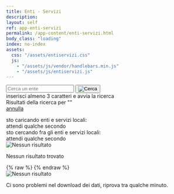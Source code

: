 ```yaml
---
title: Enti - Servizi
description:
layout: self
ref: app-enti-servizi
permalink: /app-content/enti-servizi.html
body_class: "loading"
index: no-index
assets:
  css: "/assets/entiservizi.css"
  js:
    - "/assets/js/vendor/handlebars.min.js"
    - "/assets/js/entiservizi.js"
---
```


<form id="entiservizi__search" action="#">
  <div class="entiservizi__search__inner">
    <input pattern="^[A-Za-zÀ-ú\s]+$" type="search" id="entiservizi__searchstring" placeholder="Cerca un ente" maxlength="30" minlength="3" required>
    <button type="submit" id="entiservizi__submit"><img  src="/assets/img/icon-search.svg" alt="Cerca" ></button>
  </div>
  <div class="entiservizi__search__tip">inserisci almeno 3 caratteri e avvia la ricerca</div>
  <div class="entiservizi__search__done"><div>Risultati della ricerca per "<span id="entiservizi__searched"></span>"</div><a href="#" title="Annulla" id="entiservizi__searchreset">annulla</a></div>
</form>
<div id="loading">
<div class="progress-spinner progress-spinner-active"></div>
<span>sto caricando enti e servizi locali:
  <br>attendi qualche secondo</span>
</div>

<div class="entiservizi__searching">
  <div>
    <div class="progress-spinner progress-spinner-active centerbymargin"></div>
    <div>sto cercando fra gli enti e servizi locali:
    <br>attendi qualche secondo
    </div>
  </div>
</div>
<div class="entiservizi__noresults">
  <div>
  <img alt="Nessun risultato" class=""
                srcset="
                {{site.imagesurl}}/assets/img/question-2x.png 2x,
                {{site.imagesurl}}/assets/img/question.png 1x
                "
                src="{{site.imagesurl}}/assets/img/question.png"
                >
  <p>Nessun risultato trovato</p>
  </div>
</div>
<div class="entiservizi__list__search">
</div>
<div class="entiservizi__list">
{% raw %}
<script id="entiservizi-template" type="text/x-handlebars-template">
{{#each this}}
  <div class="entiservizi__item {{#lazy @index}}lazy{{/lazy}} ec{{getFc this}}">
    <a class="entiservizi__title"  href="#" onClick="getServices('{{getFc this}}');return false;">{{getName this}}
      <div class="entiservizi__logo">
      <img class=""
           {{#lazy @index}}
            src="/assets/img/blank-32.png"
            data-src="{{getFc this}}.png"
           {{/lazy}}
           {{#nolazy @index}}
           style="display: inline;"
           src="{{setImgSrc this}}"
           {{/nolazy}}
           onerror="this.style.display='none'"
           alt="{{getName this}}">
      </div>
    </a>
    <div class="entiservizi__services services{{getFc this}}" >
    </div>
    <div class="entiservizi__spinner">
    <div class="progress-spinner progress-spinner-double  progress-spinner-active ">
        <div class="progress-spinner-inner"></div>
        <div class="progress-spinner-inner"></div>
    </div>
    </div>
  </div>
{{/each}}
</script>
<script id="listservices-template" type="text/x-handlebars-template">
<ul class="entiservizi__serv__list">
    {{#each s}}
      <li >
        <div class="entiservizi__serv__title" onClick="sendMessagesToRN('{{i}}')">{{n}}
          {{#arriving q}}
          <span class="entiservizi__serv__quality">In arrivo</span>
          {{/arriving}}
        <img alt="Espandi" class="entiservizi__icon" width="11" height="16"
            srcset="
            {{site.imagesurl}}/assets/img/icon-right-2x.png 2x,
            {{site.imagesurl}}/assets/img/icon-right.png 1x
            "
            src="{{site.imagesurl}}/assets/img/icon-right.png"
            >
        </div>
      </li>
    {{/each}}
</ul>
</script>
{% endraw %}
</div>
<div class="entiservizi__problem">
    <div>
            <img alt="Nessun risultato" class=""
                srcset="
                {{site.imagesurl}}/assets/img/question-2x.png 2x,
                {{site.imagesurl}}/assets/img/question.png 1x
                "
                src="{{site.imagesurl}}/assets/img/question.png"
                >
    <p>Ci sono problemi nel download dei dati, riprova tra qualche minuto.</p>
    </div>
</div>
